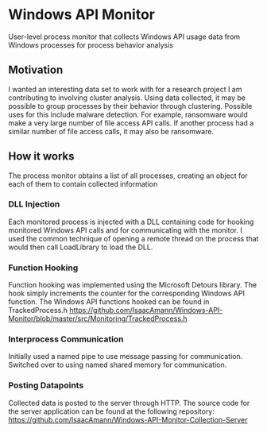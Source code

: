 # Windows API Monitor
User-level process monitor that collects Windows API usage data from Windows processes for process behavior analysis

## Motivation
I wanted an interesting data set to work with for a research project I am contributing to involving cluster analysis. 
Using data collected, it may be possible to group processes by their behavior through clustering. Possible uses for this include
malware detection. For example, ransomware would make a very large number of file access API calls. If another process had a similar 
number of file access calls, it may also be ransomware. 

## How it works
The process monitor obtains a list of all processes, creating an object for each of them to contain collected information

### DLL Injection
Each monitored process is injected with a DLL containing code for hooking monitored Windows API calls
and for communicating with the monitor. I used the common technique of opening a remote thread on the process that would then call LoadLibrary
to load the DLL. 

### Function Hooking
Function hooking was implemented using the Microsoft Detours library. The hook simply increments the counter for the corresponding Windows API
function. The Windows API functions hooked can be found in TrackedProcess.h
https://github.com/IsaacAmann/Windows-API-Monitor/blob/master/src/Monitoring/TrackedProcess.h

### Interprocess Communication
Initially used a named pipe to use message passing for communication. Switched over to using named shared memory for communication.

### Posting Datapoints
Collected data is posted to the server through HTTP. The source code for the server application can be found at the following repository: https://github.com/IsaacAmann/Windows-API-Monitor-Collection-Server
